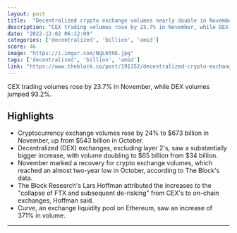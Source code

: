 ```yaml
---
layout: post
title:  "Decentralized crypto exchange volumes nearly double in November amid FTX debacle"
description: "CEX trading volumes rose by 23.7% in November, while DEX volumes jumped 93.2%."
date: "2022-12-02 06:12:09"
categories: ['decentralized', 'billion', 'amid']
score: 46
image: "https://i.imgur.com/NgL659E.jpg"
tags: ['decentralized', 'billion', 'amid']
link: "https://www.theblock.co/post/191352/decentralized-crypto-exchange-volumes-nearly-double-in-november-amid-ftx-debacle?utm_source=twitter&amp;utm_medium=social"
---
```


CEX trading volumes rose by 23.7% in November, while DEX volumes jumped 93.2%.

## Highlights

- Cryptocurrency exchange volumes rose by 24% to $673 billion in November, up from $543 billion in October.
- Decentralized (DEX) exchanges, excluding layer 2's, saw a substantially bigger increase, with volume doubling to $65 billion from $34 billion.
- November marked a recovery for crypto exchange volumes, which reached an almost two-year low in October, according to The Block's data.
- The Block Research's Lars Hoffman attributed the increases to the "collapse of FTX and subsequent de-risking" from CEX's to on-chain exchanges, Hoffman said.
- Curve, an exchange liquidity pool on Ethereum, saw an increase of 371% in volume.

---
